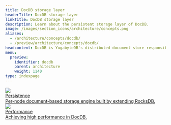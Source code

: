 ```yaml
---
title: DocDB storage layer
headerTitle: DocDB storage layer
linkTitle: DocDB storage layer
description: Learn about the persistent storage layer of DocDB.
image: /images/section_icons/architecture/concepts.png
aliases:
  - /architecture/concepts/docdb/
  - /preview/architecture/concepts/docdb/
headcontent: DocDB is YugabyteDB's distributed document store responsible for transactions, sharding, replication, and persistence.
menu:
  preview:
    identifier: docdb
    parent: architecture
    weight: 1140
type: indexpage
---
```

<div class="row">

 <div class="col-12 col-md-6 col-lg-12 col-xl-6">
    <a class="section-link icon-offset" href="persistence/">
      <div class="head">
        <img class="icon" src="/images/section_icons/explore/json_documents.png" aria-hidden="true" />
        <div class="title">Persistence</div>
      </div>
      <div class="body">
        Per-node document-based storage engine built by extending RocksDB.
      </div>
    </a>
  </div>

 <div class="col-12 col-md-6 col-lg-12 col-xl-6">
    <a class="section-link icon-offset" href="performance/">
      <div class="head">
        <img class="icon" src="/images/section_icons/explore/high_performance.png" aria-hidden="true" />
        <div class="title">Performance</div>
      </div>
      <div class="body">
        Achieving high performance in DocDB.
      </div>
    </a>
  </div>

</div>
